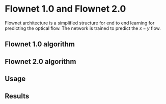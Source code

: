 # Flownet 1.0 and Flownet 2.0
Flownet architecture is a simplified structure for end to end learning for predicting the optical flow. The network is trained to predict the $x-y$ flow.
## Flownet 1.0 algorithm

## Flownet 2.0 algorithm

## Usage

## Results
